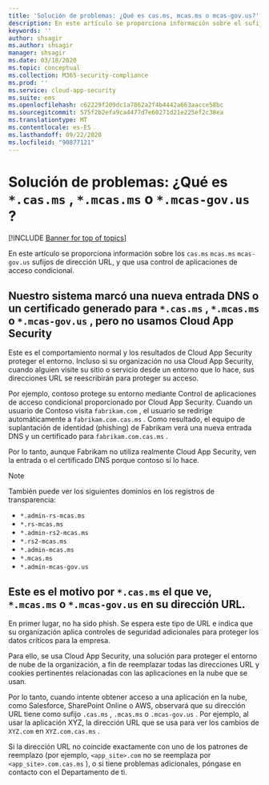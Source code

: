 ```yaml
---
title: 'Solución de problemas: ¿Qué es cas.ms, mcas.ms o mcas-gov.us?'
description: En este artículo se proporciona información sobre el sufijo de dirección URL cas.ms, mcas.ms o mcas-gov.us que usa Control de aplicaciones de acceso condicional.
keywords: ''
author: shsagir
ms.author: shsagir
manager: shsagir
ms.date: 03/18/2020
ms.topic: conceptual
ms.collection: M365-security-compliance
ms.prod: ''
ms.service: cloud-app-security
ms.suite: ems
ms.openlocfilehash: c62229f209dc1a7862a2f4b4442a663aacce58bc
ms.sourcegitcommit: 575f2b2efa9ca4477d7e60271d21e225ef2c38ea
ms.translationtype: MT
ms.contentlocale: es-ES
ms.lasthandoff: 09/22/2020
ms.locfileid: "90877121"
---
```

# <a name="troubleshooting---what-is-casms-mcasms-or-mcas-govus"></a>Solución de problemas: ¿Qué es `*.cas.ms` , `*.mcas.ms` o `*.mcas-gov.us` ?

[!INCLUDE [Banner for top of topics](includes/banner.md)]

En este artículo se proporciona información sobre los `cas.ms` `mcas.ms` `mcas-gov.us` sufijos de dirección URL, y que usa control de aplicaciones de acceso condicional.

## <a name="our-system-flagged-a-new-dns-entry-or-generated-certificate-for-casms-mcasms-or-mcas-govus-but-we-dont-use-cloud-app-security"></a>Nuestro sistema marcó una nueva entrada DNS o un certificado generado para `*.cas.ms` , `*.mcas.ms` o `*.mcas-gov.us` , pero no usamos Cloud App Security

Este es el comportamiento normal y los resultados de Cloud App Security proteger el entorno. Incluso si su organización no usa Cloud App Security, cuando alguien visite su sitio o servicio desde un entorno que lo hace, sus direcciones URL se reescribirán para proteger su acceso.

Por ejemplo, contoso protege su entorno mediante Control de aplicaciones de acceso condicional proporcionado por Cloud App Security. Cuando un usuario de Contoso visita `fabrikam.com` , el usuario se redirige automáticamente a `fabrikam.com.cas.ms` . Como resultado, el equipo de suplantación de identidad (phishing) de Fabrikam verá una nueva entrada DNS y un certificado para `fabrikam.com.cas.ms` .

Por lo tanto, aunque Fabrikam no utiliza realmente Cloud App Security, ven la entrada o el certificado DNS porque contoso sí lo hace.

> [!NOTE]
> También puede ver los siguientes dominios en los registros de transparencia:
>
> - `*.admin-rs-mcas.ms`
> - `*.rs-mcas.ms`
> - `*.admin-rs2-mcas.ms`
> - `*.rs2-mcas.ms`
> - `*.admin-mcas.ms`
> - `*.mcas.ms`
> - `*.admin-mcas-gov.us`

## <a name="heres-why-you-see-casms-mcasms-or-mcas-govus-in-your-url"></a>Este es el motivo por `*.cas.ms` el que ve, `*.mcas.ms` o `*.mcas-gov.us` en su dirección URL.

En primer lugar, no ha sido phish. Se espera este tipo de URL e indica que su organización aplica controles de seguridad adicionales para proteger los datos críticos para la empresa.

Para ello, se usa Cloud App Security, una solución para proteger el entorno de nube de la organización, a fin de reemplazar todas las direcciones URL y cookies pertinentes relacionadas con las aplicaciones en la nube que se usan.

Por lo tanto, cuando intente obtener acceso a una aplicación en la nube, como Salesforce, SharePoint Online o AWS, observará que su dirección URL tiene como sufijo `.cas.ms` , `.mcas.ms` o `.mcas-gov.us` . Por ejemplo, al usar la aplicación XYZ, la dirección URL que se usa para ver los cambios de `XYZ.com` en `XYZ.com.cas.ms` .

Si la dirección URL no coincide exactamente con uno de los patrones de reemplazo (por ejemplo, `<app_site>.com` no se reemplaza por `<app_site>.com.cas.ms` ), o si tiene problemas adicionales, póngase en contacto con el Departamento de ti.
